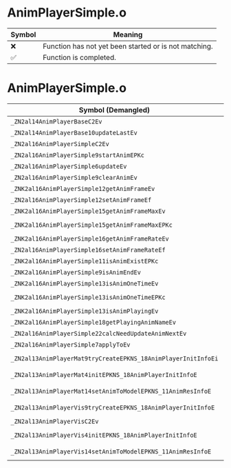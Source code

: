 # AnimPlayerSimple.o
| Symbol | Meaning 
| ------------- | ------------- 
| :x: | Function has not yet been started or is not matching. 
| :white_check_mark: | Function is completed. 


# AnimPlayerSimple.o
| Symbol (Demangled) | Symbol (Mangled) | Decompiled? |
| ------------- |  ------------- | ------------- |
| `_ZN2al14AnimPlayerBaseC2Ev` | `al::AnimPlayerBase::AnimPlayerBase(void)` | :white_check_mark: |
| `_ZN2al14AnimPlayerBase10updateLastEv` | `al::AnimPlayerBase::updateLast(void)` | :white_check_mark: |
| `_ZN2al16AnimPlayerSimpleC2Ev` | `al::AnimPlayerSimple::AnimPlayerSimple(void)` | :white_check_mark: |
| `_ZN2al16AnimPlayerSimple9startAnimEPKc` | `al::AnimPlayerSimple::startAnim(char const*)` | :white_check_mark: |
| `_ZN2al16AnimPlayerSimple6updateEv` | `al::AnimPlayerSimple::update(void)` | :white_check_mark: |
| `_ZN2al16AnimPlayerSimple9clearAnimEv` | `al::AnimPlayerSimple::clearAnim(void)` | :white_check_mark: |
| `_ZNK2al16AnimPlayerSimple12getAnimFrameEv` | `al::AnimPlayerSimple::getAnimFrame(void)const` | :white_check_mark: |
| `_ZN2al16AnimPlayerSimple12setAnimFrameEf` | `al::AnimPlayerSimple::setAnimFrame(float)` | :white_check_mark: |
| `_ZNK2al16AnimPlayerSimple15getAnimFrameMaxEv` | `al::AnimPlayerSimple::getAnimFrameMax(void)const` | :white_check_mark: |
| `_ZNK2al16AnimPlayerSimple15getAnimFrameMaxEPKc` | `al::AnimPlayerSimple::getAnimFrameMax(char const*)const` | :white_check_mark: |
| `_ZNK2al16AnimPlayerSimple16getAnimFrameRateEv` | `al::AnimPlayerSimple::getAnimFrameRate(void)const` | :white_check_mark: |
| `_ZN2al16AnimPlayerSimple16setAnimFrameRateEf` | `al::AnimPlayerSimple::setAnimFrameRate(float)` | :white_check_mark: |
| `_ZNK2al16AnimPlayerSimple11isAnimExistEPKc` | `al::AnimPlayerSimple::isAnimExist(char const*)const` | :white_check_mark: |
| `_ZNK2al16AnimPlayerSimple9isAnimEndEv` | `al::AnimPlayerSimple::isAnimEnd(void)const` | :white_check_mark: |
| `_ZNK2al16AnimPlayerSimple13isAnimOneTimeEv` | `al::AnimPlayerSimple::isAnimOneTime(void)const` | :white_check_mark: |
| `_ZNK2al16AnimPlayerSimple13isAnimOneTimeEPKc` | `al::AnimPlayerSimple::isAnimOneTime(char const*)const` | :white_check_mark: |
| `_ZNK2al16AnimPlayerSimple13isAnimPlayingEv` | `al::AnimPlayerSimple::isAnimPlaying(void)const` | :white_check_mark: |
| `_ZNK2al16AnimPlayerSimple18getPlayingAnimNameEv` | `al::AnimPlayerSimple::getPlayingAnimName(void)const` | :white_check_mark: |
| `_ZN2al16AnimPlayerSimple22calcNeedUpdateAnimNextEv` | `al::AnimPlayerSimple::calcNeedUpdateAnimNext(void)` | :white_check_mark: |
| `_ZN2al16AnimPlayerSimple7applyToEv` | `al::AnimPlayerSimple::applyTo(void)` | :white_check_mark: |
| `_ZN2al13AnimPlayerMat9tryCreateEPKNS_18AnimPlayerInitInfoEi` | `al::AnimPlayerMat::tryCreate(al::AnimPlayerInitInfo const*,int)` | :white_check_mark: |
| `_ZN2al13AnimPlayerMat4initEPKNS_18AnimPlayerInitInfoE` | `al::AnimPlayerMat::init(al::AnimPlayerInitInfo const*)` | :white_check_mark: |
| `_ZN2al13AnimPlayerMat14setAnimToModelEPKNS_11AnimResInfoE` | `al::AnimPlayerMat::setAnimToModel(al::AnimResInfo const*)` | :white_check_mark: |
| `_ZN2al13AnimPlayerVis9tryCreateEPKNS_18AnimPlayerInitInfoE` | `al::AnimPlayerVis::tryCreate(al::AnimPlayerInitInfo const*)` | :white_check_mark: |
| `_ZN2al13AnimPlayerVisC2Ev` | `al::AnimPlayerVis::AnimPlayerVis(void)` | :white_check_mark: |
| `_ZN2al13AnimPlayerVis4initEPKNS_18AnimPlayerInitInfoE` | `al::AnimPlayerVis::init(al::AnimPlayerInitInfo const*)` | :white_check_mark: |
| `_ZN2al13AnimPlayerVis14setAnimToModelEPKNS_11AnimResInfoE` | `al::AnimPlayerVis::setAnimToModel(al::AnimResInfo const*)` | :white_check_mark: |
